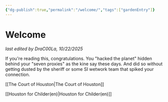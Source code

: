 ```yaml
---
{"dg-publish":true,"permalink":"/welcome/","tags":["gardenEntry"]}
---
```


# Welcome

*last edited by DraC00La, 10/22/2025*

If you're reading this, congratulations. You "hacked the planet" hidden behind your "seven proxies" as the kine say these days. And did so without getting dusted by the sheriff or some SI wetwork team that spiked your connection. 

[[The Court of Houston\|The Court of Houston]]

[[Houston for Childer(en)\|Houston for Childer(en)]]

